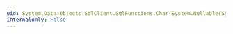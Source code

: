 ```yaml
---
uid: System.Data.Objects.SqlClient.SqlFunctions.Char(System.Nullable{System.Int32})
internalonly: False
---
```

